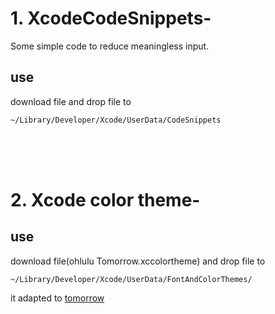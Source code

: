 # 1. XcodeCodeSnippets-



Some simple code to reduce meaningless input.



use
----

download file and drop file to 

```
~/Library/Developer/Xcode/UserData/CodeSnippets
```

<br>
<br>
<br>

# 2. Xcode color theme-

use
----

download file(ohlulu Tomorrow.xccolortheme) and drop file to 

```
~/Library/Developer/Xcode/UserData/FontAndColorThemes/  
```

it adapted to [tomorrow](https://github.com/ChrisKempson/Tomorrow-Theme)
